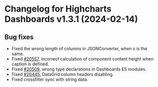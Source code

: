 # Changelog for Highcharts Dashboards v1.3.1 (2024-02-14)


## Bug fixes
- Fixed the wrong length of columns in JSONConverter, when x is the same.
- Fixed [#20557](https://github.com/highcharts/highcharts/issues/20557), incorrect calculation of component content height when caption is defined.
- Fixed [#20509](https://github.com/highcharts/highcharts/issues/20509), wrong type declarations in Dashboards ES modules.
- Fixed [#20445](https://github.com/highcharts/highcharts/issues/20445), DataGrid column headers disabling.
- Fixed crossfilter sync with string data.
